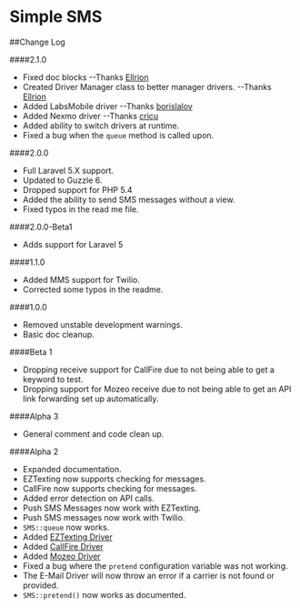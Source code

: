 Simple SMS
==========

##Change Log

####2.1.0
* Fixed doc blocks --Thanks [Ellrion](https://github.com/Ellrion)
* Created Driver Manager class to better manager drivers. --Thanks [Ellrion](https://github.com/Ellrion)
* Added LabsMobile driver --Thanks [borislalov](https://github.com/borislalov)
* Added Nexmo driver --Thanks [cricu](https://github.com/cricu)
* Added ability to switch drivers at runtime.
* Fixed a bug when the `queue` method is called upon.

####2.0.0
* Full Laravel 5.X support.
* Updated to Guzzle 6.
* Dropped support for PHP 5.4
* Added the ability to send SMS messages without a view.
* Fixed typos in the read me file.

####2.0.0-Beta1
* Adds support for Laravel 5

####1.1.0
* Added MMS support for Twilio.
* Corrected some typos in the readme.

####1.0.0
* Removed unstable development warnings.
* Basic doc cleanup.

####Beta 1
* Dropping receive support for CallFire due to not being able to get a keyword to test.
* Dropping support for Mozeo receive due to not being able to get an API link forwarding set up automatically.

####Alpha 3
* General comment and code clean up.

####Alpha 2
* Expanded documentation.
* EZTexting now supports checking for messages.
* CallFire now supports checking for messages.
* Added error detection on API calls.
* Push SMS Messages now work with EZTexting.
* Push SMS messages now work with Twilio.
* `SMS::queue` now works.
* Added [EZTexting Driver](https://www.eztexting.com/)
* Added [CallFire Driver](https://www.callfire.com/)
* Added [Mozeo Driver](https://www.mozeo.com/)
* Fixed a bug where the `pretend` configuration variable was not working.
* The E-Mail Driver will now throw an error if a carrier is not found or provided.
* `SMS::pretend()` now works as documented.